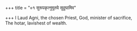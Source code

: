 +++
title = "०१ सुरूपकृत्नुमूतये सुदुघामिव"

+++
I Laud Agni, the chosen Priest, God, minister of sacrifice,  
   The hotar, lavishest of wealth.